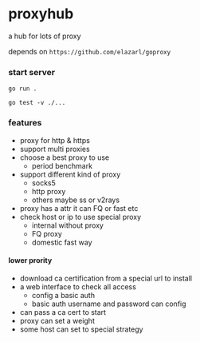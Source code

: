 # proxyhub

a hub for lots of proxy 

depends on `https://github.com/elazarl/goproxy`

### start server

`go run .`

`go test -v ./...`

### features

* proxy for http & https
* support multi proxies
* choose a best proxy to use
  * period benchmark
* support different kind of proxy
  * socks5
  * http proxy
  * others maybe ss or v2rays
* proxy has a attr it can FQ or fast etc
* check host or ip to use special proxy 
    * internal without proxy
    * FQ proxy
    * domestic fast way

#### lower prority

* download ca certification from a special url to install 
* a web interface to check all access
  * config a basic auth
  * basic auth username and password can config
* can pass a ca cert to start
* proxy can set a weight
* some host can set to special strategy